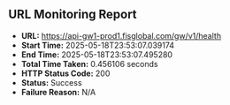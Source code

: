 ## URL Monitoring Report

- **URL:** https://api-gw1-prod1.fisglobal.com/gw/v1/health
- **Start Time:** 2025-05-18T23:53:07.039174
- **End Time:** 2025-05-18T23:53:07.495280
- **Total Time Taken:** 0.456106 seconds
- **HTTP Status Code:** 200
- **Status:** Success
- **Failure Reason:** N/A
